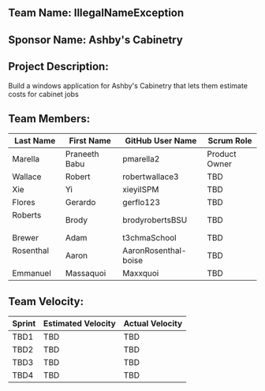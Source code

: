 ## Team Name: IllegalNameException

## Sponsor Name: Ashby's Cabinetry

## Project Description:
Build a windows application for Ashby's Cabinetry that lets them estimate costs for cabinet jobs

## Team Members:

Last Name       | First Name      | GitHub User Name     | Scrum Role
--------------- | --------------- | -------------------- | ---------------
Marella         | Praneeth Babu   | pmarella2            | Product Owner
Wallace         | Robert          | robertwallace3       | TBD
Xie             | Yi              | xieyiISPM            | TBD
Flores          | Gerardo         | gerflo123            | TBD
Roberts         | Brody           | brodyrobertsBSU      | TBD
Brewer          | Adam            | t3chmaSchool         | TBD
Rosenthal       | Aaron           | AaronRosenthal-boise | TBD
Emmanuel        | Massaquoi       | Maxxquoi             | TBD

## Team Velocity:

Sprint | Estimated Velocity | Actual Velocity
------ | ------------------ | ---------------
TBD1   | TBD                | TBD
TBD2   | TBD                | TBD
TBD3   | TBD                | TBD
TBD4   | TBD                | TBD
